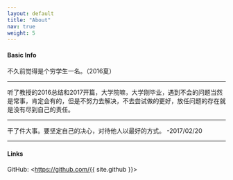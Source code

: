 ```yaml
---
layout: default
title: "About"
nav: true
weight: 5
---
```


#### Basic Info

不久前觉得是个穷学生一名。（2016夏）  

--------

听了教授的2016总结和2017开篇，大学院嘛，大学刚毕业，遇到不会的问题当然是常事，肯定会有的，但是不努力去解决，不去尝试做的更好，放任问题的存在就是没有尽到自己的责任。  

--------

干了件大事。要坚定自己的决心，对待他人以最好的方式。 -2017/02/20

--------


#### Links

GitHub: <https://github.com/{{ site.github }}>  

